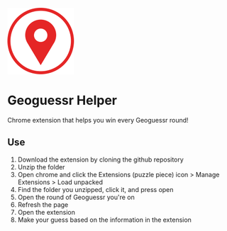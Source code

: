 ![logo](https://github.com/SkiingIsFun123/Geoguessr-Helper/blob/main/logo.png)

# Geoguessr Helper

Chrome extension that helps you win every Geoguessr round!

## Use
   1. Download the extension by cloning the github repository
   2. Unzip the folder
   3. Open chrome and click the Extensions (puzzle piece) icon > Manage Extensions > Load unpacked
   4. Find the folder you unzipped, click it, and press open
   5. Open the round of Geoguessr you're on
   6. Refresh the page
   7. Open the extension
   8. Make your guess based on the information in the extension
